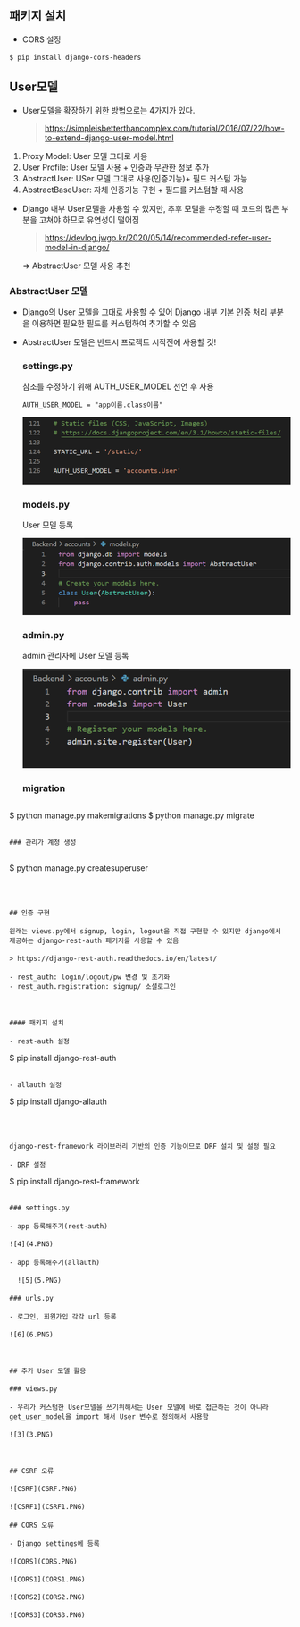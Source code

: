 ## 패키지 설치

- CORS 설정

```
$ pip install django-cors-headers
```

## User모델

- User모델을 확장하기 위한 방법으로는 4가지가 있다.

  > https://simpleisbetterthancomplex.com/tutorial/2016/07/22/how-to-extend-django-user-model.html

1. Proxy Model: User 모델 그대로 사용
2. User Profile: User 모델 사용 + 인증과 무관한 정보 추가
3. AbstractUser: USer 모델 그대로 사용(인증기능)+ 필드 커스텀 가능
4. AbstractBaseUser: 자체 인증기능 구현 + 필드를 커스텀할 때 사용



- Django 내부 User모델을 사용할 수 있지만, 추후 모델을 수정할 때 코드의 많은 부분을 고쳐야 하므로 유연성이 떨어짐

  >  https://devlog.jwgo.kr/2020/05/14/recommended-refer-user-model-in-django/

  =>  AbstractUser 모델 사용 추천

  

### AbstractUser 모델

- Django의 User 모델을 그대로 사용할 수 있어 Django 내부 기본 인증 처리 부분을 이용하면 필요한 필드를  커스텀하여 추가할 수 있음

- AbstractUser 모델은 반드시 프로젝트 시작전에 사용할 것! 

  ### settings.py

  참조를 수정하기 위해  AUTH_USER_MODEL 선언 후 사용

  ```
  AUTH_USER_MODEL = "app이름.class이름"
  ```

  ![auth_user_model](auth_user_model.PNG)

  ### models.py

  User 모델 등록

  ![1](1.PNG)

  ### admin.py

  admin 관리자에 User 모델 등록

  ![2](2.PNG)

  ### migration

  ```
$ python manage.py makemigrations
  $ python manage.py migrate
```
  
### 관리가 계정 생성
  
  ```
  $ python manage.py createsuperuser
  ```

​		

## 인증 구현

원래는 views.py에서 signup, login, logout을 직접 구현할 수 있지만 django에서 제공하는 django-rest-auth 패키지를 사용할 수 있음

> https://django-rest-auth.readthedocs.io/en/latest/

- rest_auth: login/logout/pw 변경 및 초기화
- rest_auth.registration: signup/ 소셜로그인



#### 패키지 설치

- rest-auth 설정

```
$ pip install django-rest-auth
```

- allauth 설정

```
$ pip install django-allauth
```



django-rest-framework 라이브러리 기반의 인증 기능이므로 DRF 설치 및 설정 필요

- DRF 설정

```
$ pip install django-rest-framework
```

### settings.py

- app 등록해주기(rest-auth)

![4](4.PNG)

- app 등록해주기(allauth) 

  ![5](5.PNG)

### urls.py

- 로그인, 회원가입 각각 url 등록

![6](6.PNG)



## 추가 User 모델 활용

### views.py

- 우리가 커스텀한 User모델을 쓰기위해서는 User 모델에 바로 접근하는 것이 아니라 get_user_model을 import 해서 User 변수로 정의해서 사용함 

![3](3.PNG)



## CSRF 오류

![CSRF](CSRF.PNG)

![CSRF1](CSRF1.PNG)

## CORS 오류

- Django settings에 등록

![CORS](CORS.PNG)

![CORS1](CORS1.PNG)

![CORS2](CORS2.PNG)

![CORS3](CORS3.PNG)

